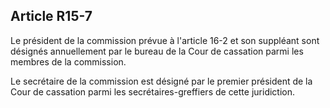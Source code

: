 Article R15-7
----
Le président de la commission prévue à l'article 16-2 et son suppléant sont
désignés annuellement par le bureau de la Cour de cassation parmi les membres de
la commission.

Le secrétaire de la commission est désigné par le premier président de la Cour
de cassation parmi les secrétaires-greffiers de cette juridiction.
